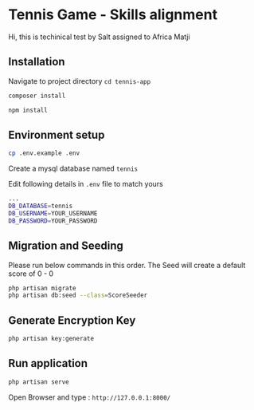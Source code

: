  
# Tennis Game - Skills alignment


 Hi, this is techinical test by Salt assigned to Africa Matji

## Installation

Navigate to project directory
`cd tennis-app`

```bash
composer install
```
```bash
npm install
```
## Environment setup
```bash
cp .env.example .env
```
Create a mysql database named `tennis`

Edit following details in `.env` file to match yours
```bash
...
DB_DATABASE=tennis
DB_USERNAME=YOUR_USERNAME
DB_PASSWORD=YOUR_PASSWORD
```

## Migration and Seeding
Please run below commands in this order. The Seed will create a default score of 0 - 0
```bash
php artisan migrate
php artisan db:seed --class=ScoreSeeder
```

## Generate Encryption Key

```bash
php artisan key:generate
```


## Run application

```bash
php artisan serve
```

Open Browser and type : `http://127.0.0.1:8000/`
 